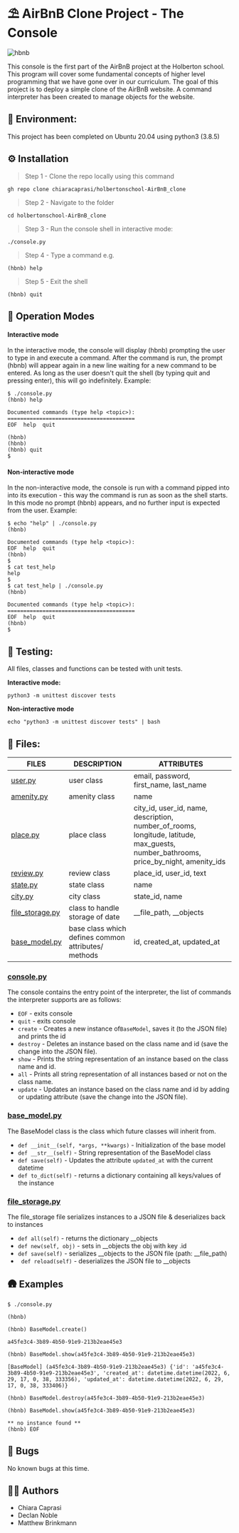 # ⛱️ AirBnB Clone Project - The Console
![hbnb](https://user-images.githubusercontent.com/91517809/176107896-998e3280-f565-4e09-a801-c609984bfed6.png)

This console is the first part of the AirBnB project at the Holberton school.
This program will cover some fundamental concepts of higher level programming
that we have gone over in our curriculum. The goal of this project is to deploy
a simple clone of the AirBnB website. A command interpreter has been created
to manage objects for the website.

## 🌳 Environment:
This project has been completed on Ubuntu 20.04 using python3 (3.8.5)

## ⚙️ Installation

> Step 1 - Clone the repo locally using this command
```
gh repo clone chiaracaprasi/holbertonschool-AirBnB_clone
```
> Step 2 - Navigate to the folder
```
cd holbertonschool-AirBnB_clone
```
> Step 3 - Run the console shell in interactive mode:
```
./console.py
```
> Step 4 - Type a command e.g.
```
(hbnb) help
```
> Step 5 - Exit the shell
```
(hbnb) quit
```

## 🚀 Operation Modes

#### Interactive mode
In the interactive mode, the console will display (hbnb) prompting the user to type in and execute a command. After the command is run, the prompt (hbnb) will appear again in a new line waiting for a new command to be entered. As long as the user doesn't quit the shell (by typing quit and pressing enter), this will go indefinitely. 
Example:

```
$ ./console.py
(hbnb) help

Documented commands (type help <topic>):
========================================
EOF  help  quit

(hbnb)
(hbnb)
(hbnb) quit
$
```

#### Non-interactive mode

In the non-interactive mode, the console is run with a command pipped into into its execution - this way the command is run as soon as the shell starts. In this mode no prompt (hbnb) appears, and no further input is expected from the user.
Example:

```
$ echo "help" | ./console.py
(hbnb)

Documented commands (type help <topic>):
EOF  help  quit
(hbnb)
$
$ cat test_help
help
$
$ cat test_help | ./console.py
(hbnb)

Documented commands (type help <topic>):
========================================
EOF  help  quit
(hbnb) 
$
```



## 🛂 Testing:
All files, classes and functions can be tested with unit tests.

**Interactive mode:** 
```
python3 -m unittest discover tests
```

**Non-interactive mode** 
```
echo "python3 -m unittest discover tests" | bash
```



## 📁 Files:
| FILES                                             | DESCRIPTION                                          | ATTRIBUTES                                                                                                                           |
|---------------------------------------------------|------------------------------------------------------|--------------------------------------------------------------------------------------------------------------------------------------|
| [user.py](/models/user.py)                        | user class                                           | email, password, first_name, last_name                                                                                               |
| [amenity.py](/models/amenity.py)                  | amenity class                                        | name                                                                                                                                 |
| [place.py](/models/place.py)                      | place class                                          | city_id, user_id, name, description, number_of_rooms, longitude, latitude, max_guests, number_bathrooms, price_by_night, amenity_ids |
| [review.py](/models/review.py)                    | review class                                         | place_id, user_id, text                                                                                                              |
| [state.py](/models/state.py)                      | state class                                          | name                                                                                                                                 |
| [city.py](/models/city.py)                        | city class                                           | state_id, name                                                                                                                       |
| [file_storage.py](/models/engine/file_storage.py) | class to handle storage of date                      | __file_path, __objects                                                                                                               |
| [base_model.py](/models/base_model.py)            | base class which  defines common attributes/ methods | id, created_at, updated_at                                                                                                           |

### [console.py](console.py)
The console contains the entry point of the interpreter, the list of commands
the interpreter supports are as follows:
* `EOF` - exits console 
* `quit` - exits console
* `create` - Creates a new instance of`BaseModel`, saves it (to the JSON file) and prints the id
* `destroy` - Deletes an instance based on the class name and id (save the change into the JSON file). 
* `show` - Prints the string representation of an instance based on the class name and id.
* `all` - Prints all string representation of all instances based or not on the class name. 
* `update` - Updates an instance based on the class name and id by adding or updating attribute (save the change into the JSON file). 


### [base_model.py](/models/base_model.py)
The BaseModel class is the class which future classes will inherit from.
* `def __init__(self, *args, **kwargs)` - Initialization of the base model
* `def __str__(self)` - String representation of the BaseModel class
* `def save(self)` - Updates the attribute `updated_at` with the current datetime
* `def to_dict(self)` - returns a dictionary containing all keys/values of the instance


### [file_storage.py](/models/engine/file_storage.py)
The file_storage file serializes instances to a JSON file & deserializes back to instances
* `def all(self)` - returns the dictionary __objects
* `def new(self, obj)` - sets in __objects the obj with key <obj class name>.id
* `def save(self)` - serializes __objects to the JSON file (path: __file_path)
* ` def reload(self)` -  deserializes the JSON file to __objects

## 🛖 Examples
```
$ ./console.py

(hbnb)

(hbnb) BaseModel.create()

a45fe3c4-3b89-4b50-91e9-213b2eae45e3

(hbnb) BaseModel.show(a45fe3c4-3b89-4b50-91e9-213b2eae45e3)

[BaseModel] (a45fe3c4-3b89-4b50-91e9-213b2eae45e3) {'id': 'a45fe3c4-3b89-4b50-91e9-213b2eae45e3', 'created_at': datetime.datetime(2022, 6, 29, 17, 0, 38, 333356), 'updated_at': datetime.datetime(2022, 6, 29, 17, 0, 38, 333406)}

(hbnb) BaseModel.destroy(a45fe3c4-3b89-4b50-91e9-213b2eae45e3)

(hbnb) BaseModel.show(a45fe3c4-3b89-4b50-91e9-213b2eae45e3)

** no instance found **
(hbnb) EOF
```
## 🐛 Bugs
No known bugs at this time.
## ✍🏽 Authors

- Chiara Caprasi
- Declan Noble
- Matthew Brinkmann 
